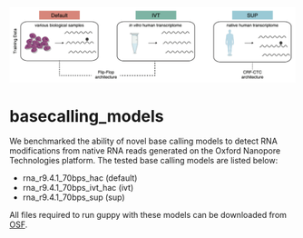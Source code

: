 
<!-- README.md is generated from README.Rmd. Please edit that file -->

![](img/logo.png)

# basecalling_models

<!-- badges: start -->
<!-- badges: end -->

We benchmarked the ability of novel base calling models to detect RNA
modifications from native RNA reads generated on the Oxford Nanopore
Technologies platform. The tested base calling models are listed below:

- rna_r9.4.1_70bps_hac (default)
- rna_r9.4.1_70bps_ivt_hac (ivt)
- rna_r9.4.1_70bps_sup (sup)

All files required to run guppy with these models can be downloaded from
[OSF](https://osf.io/2xgkp/).
